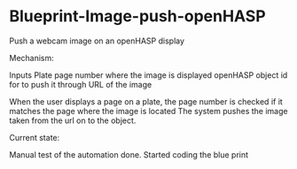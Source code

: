 # Blueprint-Image-push-openHASP
Push a webcam image on an openHASP display

Mechanism:

Inputs
Plate
page number where the image is displayed
openHASP object id for to push it through
URL of the image

When the user displays a page on a plate, the page number is checked if it matches the page where the image is located
The system pushes the image taken from the url on to the object.


Current state:

Manual test of the automation done.
Started coding the blue print
